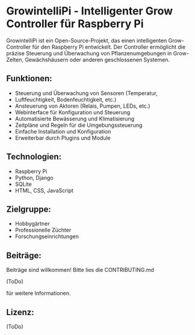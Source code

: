 # GrowintelliPi - Intelligenter Grow Controller für Raspberry Pi

GrowintelliPi ist ein Open-Source-Projekt, das einen intelligenten Grow-Controller für den Raspberry Pi entwickelt. Der Controller ermöglicht die präzise Steuerung und Überwachung von Pflanzenumgebungen in Grow-Zelten, Gewächshäusern oder anderen geschlossenen Systemen.

## Funktionen:

- Steuerung und Überwachung von Sensoren (Temperatur,
- Luftfeuchtigkeit, Bodenfeuchtigkeit, etc.)
- Ansteuerung von Aktoren (Relais, Pumpen, LEDs, etc.)
- Webinterface für Konfiguration und Steuerung
- Automatisierte Bewässerung und Klimatisierung
- Zeitpläne und Regeln für die Umgebungssteuerung
- Einfache Installation und Konfiguration
- Erweiterbar durch Plugins und Module

## Technologien:

- Raspberry Pi
- Python, Django
- SQLite
- HTML, CSS, JavaScript

## Zielgruppe:

- Hobbygärtner
- Professionelle Züchter
- Forschungseinrichtungen

## Beiträge:

Beiträge sind willkommen! Bitte lies die CONTRIBUTING.md

(ToDo)

für weitere Informationen.

## Lizenz:

(ToDo)
